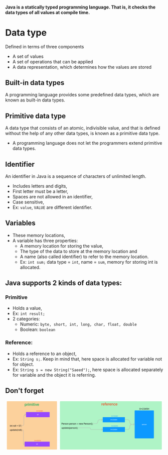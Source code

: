 
#### Java is a statically typed programming language. That is, it checks the data types of all values at compile time.

# Data type
Defined in terms of three components
- A set of values
- A set of operations that can be applied
- A data representation, which determines how the values are stored

## Built-in data types
A programming language provides some predefined data types, which are known as built-in data types.

## Primitive data type
A data type that consists of an atomic, indivisible value, and that is defined without the help of any other data types, is known as a primitive data type.
- A programming language does not let the programmers extend primitive data types.

## Identifier
An identifier in Java is a sequence of characters of unlimited length.
- Includes letters and digits,
- First letter must be a letter,
- Spaces are not allowed in an identifier,
- Case sensitive, 
- Ex: `value`, `VALUE` are different identifier.

## Variables
- These memory locations,
- A variable has three properties:
  - A memory location for storing the value,
  - The type of the data to store at the memory location and 
  - A name (also called identifier) to refer to the memory location.
  - Ex: `int sum;` data type = `int`, name = `sum`, memory for storing int is allocated.

## Java supports 2 kinds of data types:
### Primitive
  - Holds a value,
  - Ex: `int result;`
  - 2 categories:
    - Numeric: `byte, short, int, long, char, float, double` 
    - Boolean: `boolean`

### Reference: 
- Holds a reference to an object,
- Ex: `String s;`. Keep in mind that, here space is allocated for variable not for object.
- Ex: `String s = new String("Saeed");`, here space is allocated separately for variable and the object it is referring.

## Don't forget
![Primitive and Reference data type](primitive_reference.png)
